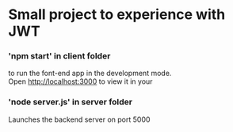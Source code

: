# Small project to experience with JWT

###     'npm start' in client folder

to run the font-end app in the development mode.\
Open [http://localhost:3000](http://localhost:3000) to view it in your 

### 'node server.js' in server folder

Launches the backend server on port 5000

